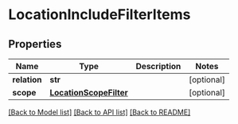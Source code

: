 # LocationIncludeFilterItems

## Properties
Name | Type | Description | Notes
------------ | ------------- | ------------- | -------------
**relation** | **str** |  | [optional] 
**scope** | [**LocationScopeFilter**](LocationScopeFilter.md) |  | [optional] 

[[Back to Model list]](../README.md#documentation-for-models) [[Back to API list]](../README.md#documentation-for-api-endpoints) [[Back to README]](../README.md)

